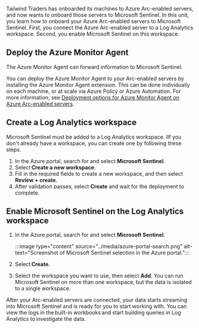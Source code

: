 Tailwind Traders has onboarded its machines to Azure Arc-enabled servers, and now wants to onboard those servers to Microsoft Sentinel. In this unit, you learn how to onboard your Azure Arc-enabled servers to Microsoft Sentinel. First, you connect the Azure Arc-enabled server to a Log Analytics workspace. Second, you enable Microsoft Sentinel on this workspace.

## Deploy the Azure Monitor Agent

The Azure Monitor Agent can forward information to Microsoft Sentinel.

You can deploy the Azure Monitor Agent to your Arc-enabled servers by installing the Azure Monitor Agent extension. This can be done individually on each machine, or at scale via Azure Policy or Azure Automation. For more information, see [Deployment options for Azure Monitor Agent on Azure Arc-enabled servers](/azure/azure-arc/servers/azure-monitor-agent-deployment).

## Create a Log Analytics workspace

Microsoft Sentinel must be added to a Log Analytics workspace. IIf you don't already have a workspace, you can create one by following these steps.

1. In the Azure portal, search for and select **Microsoft Sentinel**.
1. Select **Create a new workspace**.
1. Fill in the required fields to create a new workspace, and then select **Review + create**.
1. After validation passes, select **Create** and wait for the deployment to complete.

## Enable Microsoft Sentinel on the Log Analytics workspace

1. In the Azure portal, search for and select **Microsoft Sentinel**.

    :::image type="content" source="../media/azure-portal-search.png" alt-text="Screenshot of Microsoft Sentinel selection in the Azure portal.":::

1. Select **Create**.
1. Select the workspace you want to use, then select **Add**. You can run Microsoft Sentinel on more than one workspace, but the data is isolated to a single workspace.

After your Arc-enabled servers are connected, your data starts streaming into Microsoft Sentinel and is ready for you to start working with. You can view the logs in the built-in workbooks and start building queries in Log Analytics to investigate the data.
